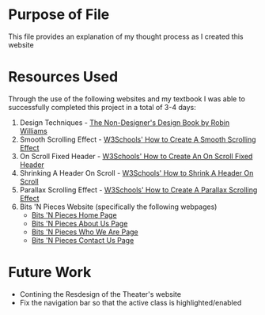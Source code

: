 # Purpose of File
This file provides an explanation of my thought process as I created this website

# Resources Used
Through the use of the following websites and my textbook I was able to successfully completed this project in a total of 3-4 days:
1. Design Techniques - [The Non-Designer's Design Book by Robin Williams](https://www.amazon.com/Non-Designers-Design-Book-4th/dp/0133966151)
2. Smooth Scrolling Effect - [W3Schools' How to Create A Smooth Scrolling Effect](https://www.w3schools.com/howto/howto_css_smooth_scroll.asp)
3. On Scroll Fixed Header - [W3Schools' How to Create An On Scroll Fixed Header](https://www.w3schools.com/howto/howto_js_sticky_header.asp)
4. Shrinking A Header On Scroll - [W3Schools' How to Shrink A Header On Scroll](https://www.w3schools.com/howto/howto_js_shrink_header_scroll.asp)
5. Parallax Scrolling Effect - [W3Schools' How to Create A Parallax Scrolling Effect](https://www.w3schools.com/howto/howto_css_parallax.asp)
6. Bits 'N Pieces Website (specifically the following webpages)
   * [Bits 'N Pieces Home Page](https://puppetworld.com/) 
   * [Bits 'N Pieces About Us Page](https://puppetworld.com/about-us/)
   * [Bits 'N Pieces Who We Are Page](https://puppetworld.com/about-us/people/)
   * [Bits 'N Pieces Contact Us Page](https://puppetworld.com/about-us/contact-us/)
 
 # Future Work
* Contining the Resdesign of the Theater's website
* Fix the navigation bar so that the active class is highlighted/enabled
